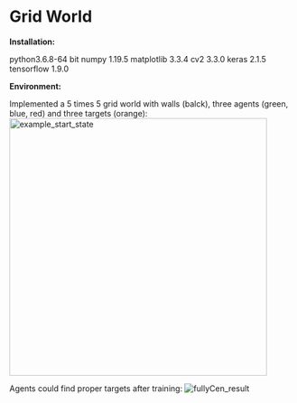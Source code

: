 # Grid World
**Installation:**

python3.6.8-64 bit
numpy 1.19.5
matplotlib 3.3.4
cv2 3.3.0
keras 2.1.5
tensorflow 1.9.0


**Environment:**

Implemented a 5 times 5 grid world with walls (balck), three agents (green, blue, red) and three targets (orange):
<img width="456" alt="example_start_state" src="https://user-images.githubusercontent.com/60335722/117495476-86ccfb80-af2a-11eb-9d0a-8239b20c2660.png">




Agents could find proper targets after training:
![fullyCen_result](https://user-images.githubusercontent.com/60335722/117496616-25a62780-af2c-11eb-916c-8014c5574855.gif)

